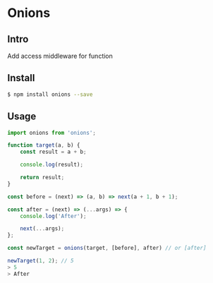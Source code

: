 # Onions

## Intro
Add access middleware for function

## Install
```sh
$ npm install onions --save

```
## Usage
```ts | pure
import onions from 'onions';

function target(a, b) {
    const result = a + b;

    console.log(result);

    return result;
}

const before = (next) => (a, b) => next(a + 1, b + 1);

const after = (next) => (...args) => {
    console.log('After');

    next(...args);
};

const newTarget = onions(target, [before], after) // or [after]

newTarget(1, 2); // 5
> 5
> After

```
